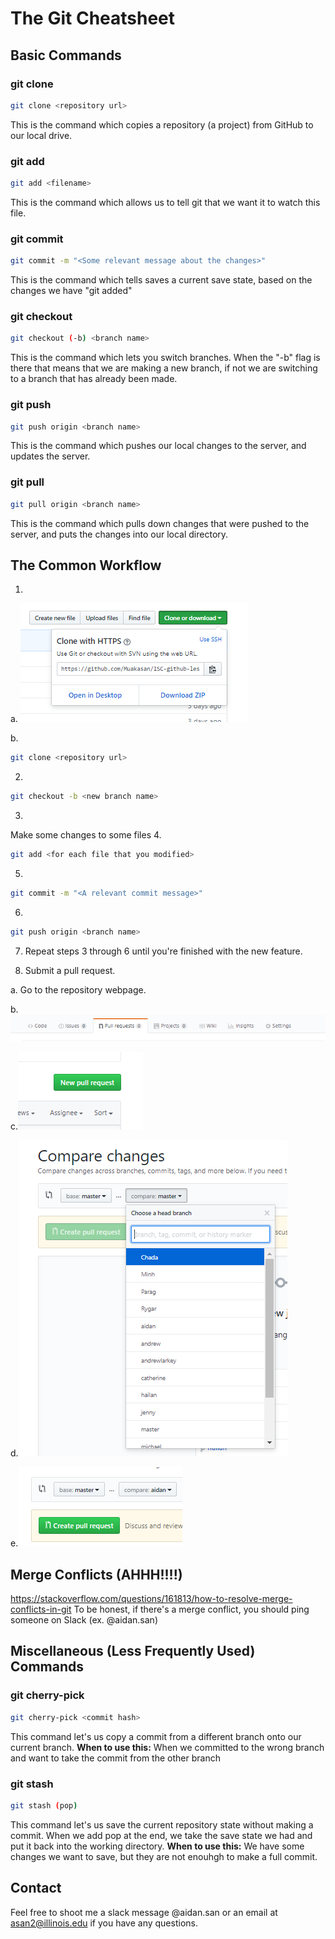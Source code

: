 # The Git Cheatsheet

## Basic Commands

### git clone
```bash
git clone <repository url>
```
This is the command which copies a repository (a project) from GitHub to our local drive.

### git add
```bash
git add <filename>
```
This is the command which allows us to tell git that we want it to watch this file.

### git commit
```bash
git commit -m "<Some relevant message about the changes>"
```
This is the command which tells saves a current save state, based on the changes we have "git added"

### git checkout
```bash
git checkout (-b) <branch name>
```
This is the command which lets you switch branches. When the "-b" flag is there that means that we are making a new branch, if not we are switching to a branch that has already been made.

### git push
```bash
git push origin <branch name>
```
This is the command which pushes our local changes to the server, and updates the server.

### git pull
```bash
git pull origin <branch name>
```
This is the command which pulls down changes that were pushed to the server, and puts the changes into our local directory.

## The Common Workflow
1. 
a. ![Clone Image](https://raw.githubusercontent.com/IlliniSolarCar/git-cheatsheet/images/clone.PNG)

b.
```bash 
git clone <repository url>
```
2. 
```bash 
git checkout -b <new branch name>
```
3.
Make some changes to some files
4.
```bash
git add <for each file that you modified>
```
5.
```bash
git commit -m "<A relevant commit message>"
```
6.
```bash
git push origin <branch name>
```
7. Repeat steps 3 through 6 until you're finished with the new feature.

8. Submit a pull request.

a. Go to the repository webpage.

b.![Pull Request 1](https://raw.githubusercontent.com/IlliniSolarCar/git-cheatsheet/images/pr1.PNG)

c.![Pull Request 2](https://raw.githubusercontent.com/IlliniSolarCar/git-cheatsheet/images/pr2.PNG)

d.![Pull Request 3](https://raw.githubusercontent.com/IlliniSolarCar/git-cheatsheet/images/pr3.PNG)

e.![Pull Request 4](https://raw.githubusercontent.com/IlliniSolarCar/git-cheatsheet/images/pr4.PNG)

## Merge Conflicts (AHHH!!!!)

https://stackoverflow.com/questions/161813/how-to-resolve-merge-conflicts-in-git
To be honest, if there's a merge conflict, you should ping someone on Slack (ex. @aidan.san)

## Miscellaneous (Less Frequently Used) Commands

### git cherry-pick
```bash
git cherry-pick <commit hash>
```
This command let's us copy a commit from a different branch onto our current branch.
**When to use this:** When we committed to the wrong branch and want to take the commit from the other branch

### git stash
```bash
git stash (pop)
```
This command let's us save the current repository state without making a commit. When we add pop at the end, we take the save state we had and put it back into the working directory.
**When to use this:** We have some changes we want to save, but they are not enouhgh to make a full commit.

## Contact
Feel free to shoot me a slack message @aidan.san or an email at asan2@illinois.edu if you have any questions.
